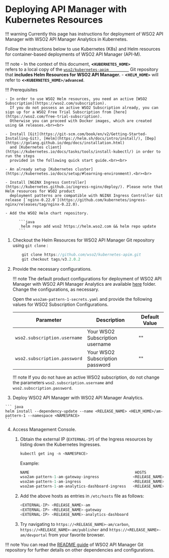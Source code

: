 # Deploying API Manager with Kubernetes Resources

!!! warning
    Currently this page has instructions for deployment of WSO2 API Manager with WSO2 API Manager Analytics in Kubernetes.


Follow the instructions below to use Kubernetes (K8s) and Helm resources for container-based deployments of WSO2 API Manager (API-M).

!!! note
        -   In the context of this document, **&lt;`KUBERNETES_HOME>         `** refers to a local copy of the [`wso2/kubernetes-apim         `](https://github.com/wso2/kubernetes-apim/) Git repository that **includes Helm Resources for WSO2 API Manager.**
        -   **&lt;`HELM_HOME>`** will refer to **&lt;`<KUBERNETES_HOME>/advanced`**.

!!! Prerequisites
    
    - In order to use WSO2 Helm resources, you need an active [WSO2 Subscription](https://wso2.com/subscription).
      If you do not possess an active WSO2 Subscription already, you can sign up for a WSO2 Free Trial Subscription from [here](https://wso2.com/free-trial-subscription).
      Otherwise you can proceed with Docker images, which are created using GA releases.<br><br>
    
    - Install [Git](https://git-scm.com/book/en/v2/Getting-Started-Installing-Git), [Helm](https://helm.sh/docs/intro/install/), [Dep](https://golang.github.io/dep/docs/installation.html)
      and [Kubernetes client](https://kubernetes.io/docs/tasks/tools/install-kubectl/) in order to run the steps
      provided in the following quick start guide.<br><br>
    
    - An already setup [Kubernetes cluster](https://kubernetes.io/docs/setup/#learning-environment).<br><br>
    
    - Install [NGINX Ingress Controller](https://kubernetes.github.io/ingress-nginx/deploy/). Please note that Helm resources for WSO2 product
      deployment patterns are compatible with NGINX Ingress Controller Git release [`nginx-0.22.0`](https://github.com/kubernetes/ingress-nginx/releases/tag/nginx-0.22.0).
    
    - Add the WSO2 Helm chart repository.
        
          ```java
           helm repo add wso2 https://helm.wso2.com && helm repo update
          ```

1.  Checkout the Helm Resources for WSO2 API Manager Git repository using `git clone` :

    ``` java
        git clone https://github.com/wso2/kubernetes-apim.git
        git checkout tags/v3.2.0.2
    ```

2.  Provide the necessary configurations.
    

    !!! note
        The default product configurations for deployment of WSO2 API Manager with WSO2 API Manager Analytics are available [here](https://github.com/wso2/kubernetes-apim/tree/v3.2.0.2/advanced/am-pattern-1/templates) folder. Change the configurations, as necessary.

    Open the `wso2am-pattern-1-secrets.yaml` and provide the following values for WSO2 Subscription Configurations.
    
     
    | Parameter                                                                   | Description                                                                               | Default Value               |
    |-----------------------------------------------------------------------------|-------------------------------------------------------------------------------------------|-----------------------------|
    | `wso2.subscription.username`                                                | Your WSO2 Subscription username                                                           | ""                          |
    | `wso2.subscription.password`                                                | Your WSO2 Subscription password                                                           | ""                          |
    
    !!! note
        If you do not have an active WSO2 subscription, do not change the parameters `wso2.subscription.username` and `wso2.subscription.password`. 


3.   Deploy WSO2 API Manager with WSO2 API Manager Analytics.

    ``` java
    helm install --dependency-update --name <RELEASE_NAME> <HELM_HOME>/am-pattern-1 --namespace <NAMESPACE>
    ```

4.  Access Management Console.

    1.  Obtain the external IP (`EXTERNAL-IP`) of the Ingress resources by listing down the Kubernetes Ingresses.
    
        ``` java
        kubectl get ing -n <NAMESPACE>
        ```
        Example:
        ``` java
        NAME                                               HOSTS                                ADDRESS          PORTS      AGE
        wso2am-pattern-1-am-gateway-ingress               <RELEASE_NAME>-gateway                <EXTERNAL-IP>    80, 443    7m
        wso2am-pattern-1-am-ingress                       <RELEASE_NAME>-am                     <EXTERNAL-IP>    80, 443    7m
        wso2am-pattern-1-am-analytics-dashboard-ingress   <RELEASE_NAME>-analytics-dashboard    <EXTERNAL-IP>    80, 443    7m
        ```

    2.  Add the above hosts as entries in `/etc/hosts` file as follows:
    
          ```java
          <EXTERNAL-IP>	<RELEASE_NAME>-am
          <EXTERNAL-IP>	<RELEASE_NAME>-gateway
          <EXTERNAL-IP>	<RELEASE_NAME>-analytics-dashboard
          ```

    3.  Try navigating to `https://<RELEASE_NAME>-am/carbon`, `https://<RELEASE_NAME>-am/publisher` and `https://<RELEASE_NAME>-am/devportal` from your favorite browser.
    
!!! note
    You can read the [README guide](https://github.com/wso2/kubernetes-apim/blob/v3.1.0.1/advanced/am-pattern-1/README.md) of WSO2 API Manager Git repository for further details on other dependencies and configurations. 